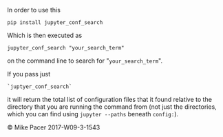 In order to use this 

    pip install jupyter_conf_search 

Which is then executed as 

    jupyter_conf_search "your_search_term"

on the command line to search for "`your_search_term`".

If you pass just 

    `juptyer_conf_search`

it will return the total list of configuration files that it found relative to
the directory that you are running the command from (not just the directories,
which you can find using `jupyter --paths` beneath `config:`). 

© Mike Pacer 2017-W09-3-1543

